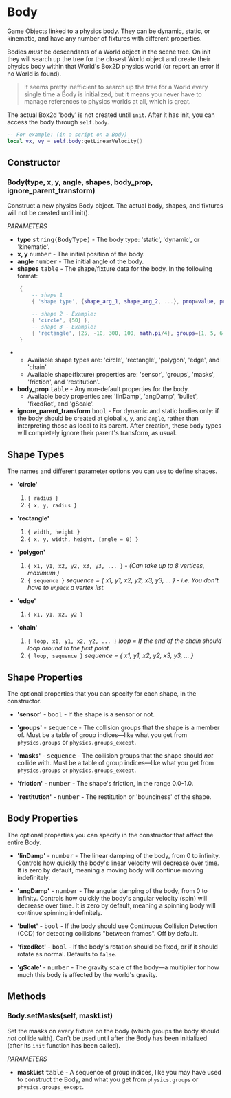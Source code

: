 Body
====

Game Objects linked to a physics body. They can be dynamic, static, or kinematic, and have any number of fixtures with different properties.

Bodies _must_ be descendants of a World object in the scene tree. On init they will search up the tree for the closest World object and create their physics body within that World's Box2D physics world (or report an error if no World is found).

> It seems pretty inefficient to search up the tree for a World every single time a Body is initialized, but it means you never have to manage references to physics worlds at all, which is great.

The actual Box2d 'body' is not created until `init`. After it has init, you can access the body through `self.body`.

```lua
-- For example: (in a script on a Body)
local vx, vy = self.body:getLinearVelocity()
```

Constructor
-----------

### Body(type, x, y, angle, shapes, body_prop, ignore_parent_transform)
Construct a new physics Body object. The actual body, shapes, and fixtures will not be created until init().

_PARAMETERS_
* __type__ <kbd>string(BodyType)</kbd> - The body type: 'static', 'dynamic', or 'kinematic'.
* __x, y__ <kbd>number</kbd> - The initial position of the body.
* __angle__ <kbd>number</kbd> - The initial angle of the body.
* __shapes__ <kbd>table</kbd> - The shape/fixture data for the body. In the following format:
```lua
	{
		-- shape 1
		{ 'shape type', {shape_arg_1, shape_arg_2, ...}, prop=value, prop2=value2, ... },

		-- shape 2 - Example:
		{ 'circle', {50} },
		-- shape 3 - Example:
		{ 'rectangle', {25, -10, 300, 100, math.pi/4}, groups={1, 5, 6, 7}, masks={3}, density=5}
	}
```
*
	* Available shape types are: 'circle', 'rectangle', 'polygon', 'edge', and 'chain'.
	* Available shape(fixture) properties are: 'sensor', 'groups', 'masks', 'friction', and 'restitution'.
* __body_prop__ <kbd>table</kbd> - Any non-default properties for the body.
	* Available body properties are: 'linDamp', 'angDamp', 'bullet', 'fixedRot', and 'gScale'.
* __ignore_parent_transform__ <kbd>bool</kbd> - For dynamic and static bodies only: if the body should be created at global `x`, `y`, and `angle`, rather than interpreting those as local to its parent. After creation, these body types will completely ignore their parent's transform, as usual.

Shape Types
-----------
The names and different parameter options you can use to define shapes.

* __'circle'__
	1. `{ radius }`
	2. `{ x, y, radius }`

* __'rectangle'__
	1. `{ width, height }`
	2. `{ x, y, width, height, [angle = 0] }`

* __'polygon'__
	1. `{ x1, y1, x2, y2, x3, y3, ... }` - _(Can take up to 8 vertices, maximum.)_
	2. `{ sequence }` _sequence = { x1, y1, x2, y2, x3, y3, ... } - i.e. You don't have to `unpack` a vertex list._

* __'edge'__
	1. `{ x1, y1, x2, y2 }`

* __'chain'__
	1. `{ loop, x1, y1, x2, y2, ... }` _loop = If the end of the chain should loop around to the first point._
	2. `{ loop, sequence }` _sequence = { x1, y1, x2, y2, x3, y3, ... }_

Shape Properties
----------------
The optional properties that you can specify for each shape, in the constructor.

* __'sensor'__ - <kbd>bool</kbd> - If the shape is a sensor or not.

* __'groups'__ - <kbd>sequence</kbd> - The collision groups that the shape is a member of. Must be a table of group indices—like what you get from `physics.groups` or `physics.groups_except`.

* __'masks'__ - <kbd>sequence</kbd> - The collision groups that the shape should _not_ collide with. Must be a table of group indices—like what you get from `physics.groups` or `physics.groups_except`.

* __'friction'__ - <kbd>number</kbd> - The shape's friction, in the range 0.0-1.0.

* __'restitution'__ - <kbd>number</kbd> - The restitution or 'bounciness' of the shape.

Body Properties
---------------
The optional properties you can specify in the constructor that affect the entire Body.

* __'linDamp'__ - <kbd>number</kbd> - The linear damping of the body, from 0 to infinity. Controls how quickly the body's linear velocity will decrease over time. It is zero by default, meaning a moving body will continue moving indefinitely.

* __'angDamp'__ - <kbd>number</kbd> - The angular damping of the body, from 0 to infinity. Controls how quickly the body's angular velocity (spin) will decrease over time. It is zero by default, meaning a spinning body will continue spinning indefinitely.

* __'bullet'__ - <kbd>bool</kbd> - If the body should use Continuous Collision Detection (CCD) for detecting collisions "between frames". Off by default.

* __'fixedRot'__ - <kbd>bool</kbd> - If the body's rotation should be fixed, or if it should rotate as normal. Defaults to `false`.

* __'gScale'__ - <kbd>number</kbd> - The gravity scale of the body—a multiplier for how much this body is affected by the world's gravity.


Methods
-------

### Body.setMasks(self, maskList)
Set the masks on every fixture on the body (which groups the body should _not_ collide with). Can't be used until after the Body has been initialized (after its `init` function has been called).

_PARAMETERS_
* __maskList__ <kbd>table</kbd> - A sequence of group indices, like you may have used to construct the Body, and what you get from `physics.groups` or `physics.groups_except`.
